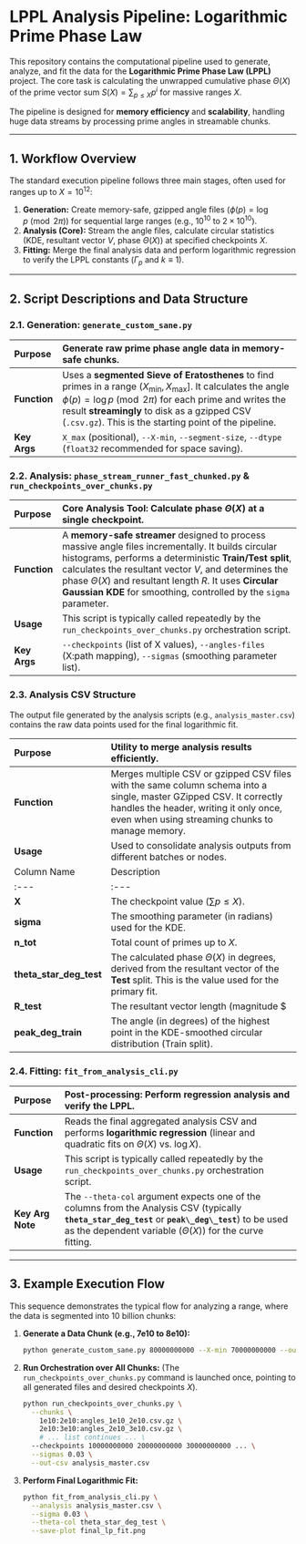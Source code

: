 # LPPL Analysis Pipeline: Logarithmic Prime Phase Law

This repository contains the computational pipeline used to generate, analyze, and fit the data for the **Logarithmic Prime Phase Law (LPPL)** project. The core task is calculating the unwrapped cumulative phase $\Theta(X)$ of the prime vector sum $S(X) = \sum_{p \le X} p^i$ for massive ranges $X$.

The pipeline is designed for **memory efficiency** and **scalability**, handling huge data streams by processing prime angles in streamable chunks.

---

## 1. Workflow Overview

The standard execution pipeline follows three main stages, often used for ranges up to $X=10^{12}$:

1.  **Generation:** Create memory-safe, gzipped angle files ($\phi(p) = \log p \pmod{2\pi}$) for sequential large ranges (e.g., $10^{10}$ to $2 \times 10^{10}$).
2.  **Analysis (Core):** Stream the angle files, calculate circular statistics (KDE, resultant vector $V$, phase $\Theta(X)$) at specified checkpoints $X$.
3.  **Fitting:** Merge the final analysis data and perform logarithmic regression to verify the LPPL constants ($\Gamma_p$ and $k \equiv 1$).

---

## 2. Script Descriptions and Data Structure

### 2.1. Generation: `generate_custom_sane.py`

| Purpose | Generate raw prime phase angle data in memory-safe chunks. |
| :--- | :--- |
| **Function** | Uses a **segmented Sieve of Eratosthenes** to find primes in a range $(X_{\min}, X_{\max}]$. It calculates the angle $\phi(p) = \log p \pmod{2\pi}$ for each prime and writes the result **streamingly** to disk as a gzipped CSV (`.csv.gz`). This is the starting point of the pipeline. |
| **Key Args** | `X_max` (positional), `--X-min`, `--segment-size`, `--dtype` (`float32` recommended for space saving). |

### 2.2. Analysis: `phase_stream_runner_fast_chunked.py` & `run_checkpoints_over_chunks.py`

| Purpose | **Core Analysis Tool:** Calculate phase $\Theta(X)$ at a single checkpoint. |
| :--- | :--- |
| **Function** | A **memory-safe streamer** designed to process massive angle files incrementally. It builds circular histograms, performs a deterministic **Train/Test split**, calculates the resultant vector $V$, and determines the phase $\Theta(X)$ and resultant length $R$. It uses **Circular Gaussian KDE** for smoothing, controlled by the `sigma` parameter. |
| **Usage** | This script is typically called repeatedly by the `run_checkpoints_over_chunks.py` orchestration script. |
| **Key Args** | `--checkpoints` (list of X values), `--angles-files` (X:path mapping), `--sigmas` (smoothing parameter list). |

### 2.3. Analysis CSV Structure

The output file generated by the analysis scripts (e.g., `analysis_master.csv`) contains the raw data points used for the final logarithmic fit.

| Purpose | Utility to merge analysis results efficiently. |
| :--- | :--- |
| **Function** | Merges multiple CSV or gzipped CSV files with the same column schema into a single, master GZipped CSV. It correctly handles the header, writing it only once, even when using streaming chunks to manage memory. |
| **Usage** | Used to consolidate analysis outputs from different batches or nodes. |
| Column Name | Description |
| :--- | :--- |
| **X** | The checkpoint value ($\sum p \le X$). |
| **sigma** | The smoothing parameter (in radians) used for the KDE. |
| **n\_tot** | Total count of primes up to $X$. |
| **theta\_star\_deg\_test** | The calculated phase $\Theta(X)$ in degrees, derived from the resultant vector of the **Test** split. This is the value used for the primary fit. |
| **R\_test** | The resultant vector length (magnitude $|V|$) normalized by the count $n_{\text{test}}$. |
| **peak\_deg\_train** | The angle (in degrees) of the highest point in the KDE-smoothed circular distribution (Train split). |

### 2.4. Fitting: `fit_from_analysis_cli.py`

| Purpose | Post-processing: Perform regression analysis and verify the LPPL. |
| :--- | :--- |
| **Function** | Reads the final aggregated analysis CSV and performs **logarithmic regression** (linear and quadratic fits on $\Theta(X)$ vs. $\log X$). |
| **Usage** | This script is typically called repeatedly by the `run_checkpoints_over_chunks.py` orchestration script. |
| **Key Arg Note** | The `--theta-col` argument expects one of the columns from the Analysis CSV (typically **`theta_star_deg_test`** or **`peak\_deg\_test`**) to be used as the dependent variable ($\Theta(X)$) for the curve fitting. |

---

## 3. Example Execution Flow

This sequence demonstrates the typical flow for analyzing a range, where the data is segmented into 10 billion chunks:

1.  **Generate a Data Chunk (e.g., 7e10 to 8e10):**
    ```bash
    python generate_custom_sane.py 80000000000 --X-min 70000000000 --outdir data --prefix angles_7e10_8e10_
    ```

2.  **Run Orchestration over All Chunks:**
    (The `run_checkpoints_over_chunks.py` command is launched once, pointing to all generated files and desired checkpoints $X$).

    ```bash
    python run_checkpoints_over_chunks.py \
      --chunks \
        1e10:2e10:angles_1e10_2e10.csv.gz \
        2e10:3e10:angles_2e10_3e10.csv.gz \
        # ... list continues ... \
      --checkpoints 10000000000 20000000000 30000000000 ... \
      --sigmas 0.03 \
      --out-csv analysis_master.csv
    ```

3.  **Perform Final Logarithmic Fit:**
    ```bash
    python fit_from_analysis_cli.py \
      --analysis analysis_master.csv \
      --sigma 0.03 \
      --theta-col theta_star_deg_test \
      --save-plot final_lp_fit.png
    ```
